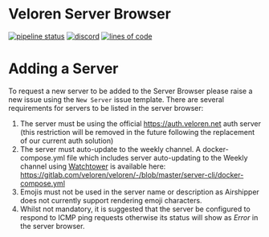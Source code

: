 # Veloren Server Browser

[![pipeline status](https://gitlab.com/veloren/serverbrowser/badges/master/pipeline.svg)](https://gitlab.com/veloren/veloren/commits/master) [![discord](https://img.shields.io/discord/449602562165833758.svg)](https://discord.gg/WEXSY9h) [![lines of code](https://tokei.rs/b1/gitlab/veloren/serverbrowser)](https://tokei.rs/b1/gitlab/veloren/serverbrowser)

# Adding a Server

To request a new server to be added to the Server Browser please raise a new issue using the `New Server` issue template. There are several requirements for servers to be listed in the server browser:

1) The server must be using the official https://auth.veloren.net auth server (this restriction will be removed in the future following the replacement of our current auth solution)
2) The server must auto-update to the weekly channel. A docker-compose.yml file which includes server auto-updating to the Weekly channel using [Watchtower](https://containrrr.dev/watchtower/) is available here: https://gitlab.com/veloren/veloren/-/blob/master/server-cli/docker-compose.yml
3) Emojis must not be used in the server name or description as Airshipper does not currently support rendering emoji characters.
3) Whilst not mandatory, it is suggested that the server be configured to respond to ICMP ping requests otherwise its status will show as _Error_ in the server browser.